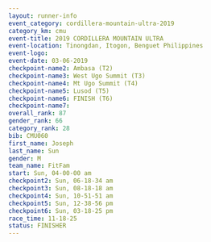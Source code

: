 ```yaml
---
layout: runner-info 
event_category: cordillera-mountain-ultra-2019 
category_km: cmu 
event-title: 2019 CORDILLERA MOUNTAIN ULTRA 
event-location: Tinongdan, Itogon, Benguet Philippines 
event-logo: 
event-date: 03-06-2019 
checkpoint-name2: Ambasa (T2) 
checkpoint-name3: West Ugo Summit (T3) 
checkpoint-name4: Mt Ugo Summit (T4) 
checkpoint-name5: Lusod (T5) 
checkpoint-name6: FINISH (T6) 
checkpoint-name7: 
overall_rank: 87
gender_rank: 66
category_rank: 28
bib: CMU060
first_name: Joseph
last_name: Sun
gender: M
team_name: FitFam
start: Sun, 04-00-00 am
checkpoint2: Sun, 06-18-34 am
checkpoint3: Sun, 08-18-18 am
checkpoint4: Sun, 10-51-51 am
checkpoint5: Sun, 12-38-56 pm
checkpoint6: Sun, 03-18-25 pm
race_time: 11-18-25
status: FINISHER
---
```

